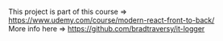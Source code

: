 This project is part of this course => https://www.udemy.com/course/modern-react-front-to-back/  
More info here => https://github.com/bradtraversy/it-logger  
